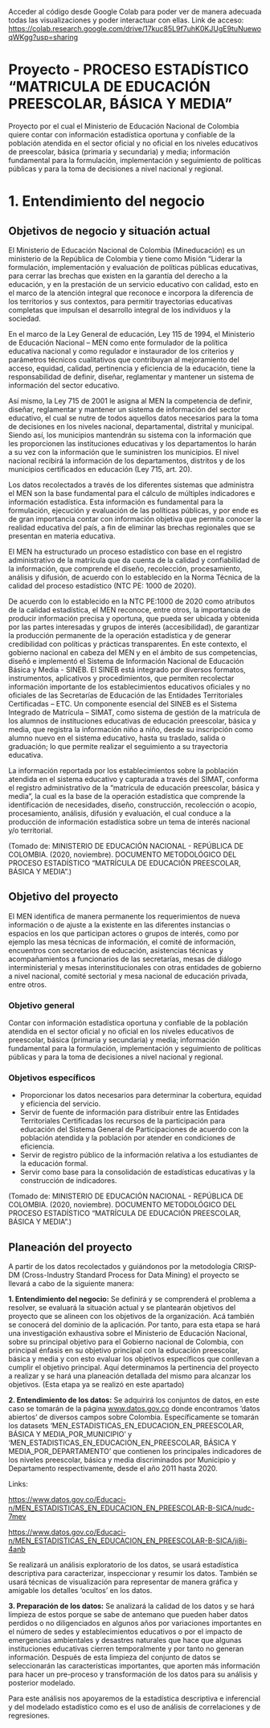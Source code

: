 Acceder al código desde Google Colab para poder ver de manera adecuada todas las visualizaciones y poder interactuar con ellas.
Link de acceso: https://colab.research.google.com/drive/17kuc85L9f7uhK0KJUgE9tuNuewoqWKgg?usp=sharing


# Proyecto - PROCESO ESTADÍSTICO “MATRICULA DE EDUCACIÓN PREESCOLAR, BÁSICA Y MEDIA”
Proyecto por el cual el Ministerio de Educación Nacional de Colombia quiere contar con información estadística oportuna y confiable de la población atendida en el sector oficial y no oficial en los niveles educativos de preescolar, básica (primaria y secundaria) y media; información fundamental para la formulación, implementación y seguimiento de políticas públicas y para la toma de decisiones a nivel nacional y regional.

# **1. Entendimiento del negocio**
## **Objetivos de negocio y situación actual**

El Ministerio de Educación Nacional de Colombia (Mineducación) es un ministerio de la República de Colombia y tiene como Misión “Liderar la formulación, implementación y evaluación de políticas públicas educativas, para cerrar las brechas que existen en la garantía del derecho a la educación, y en la prestación de un servicio educativo con calidad, esto en el marco de la atención integral que reconoce e incorpora la diferencia de los territorios y sus contextos, para permitir trayectorias educativas completas que impulsan el desarrollo integral de los individuos y la sociedad.

En el marco de la Ley General de educación, Ley 115 de 1994, el Ministerio de Educación Nacional – MEN como ente formulador de la política educativa nacional y como regulador e instaurador de los criterios y parámetros técnicos cualitativos que contribuyan al mejoramiento del acceso, equidad, calidad, pertinencia y eficiencia de la educación, tiene la responsabilidad de definir, diseñar, reglamentar y mantener un sistema de información del sector educativo.

Así mismo, la Ley 715 de 2001 le asigna al MEN la competencia de definir, diseñar, reglamentar y mantener un sistema de información del sector educativo, el cual se nutre de todos aquellos datos necesarios para la toma de decisiones en los niveles nacional, departamental, distrital y municipal. Siendo así, los municipios mantendrán su sistema con la información que les proporcionen las instituciones educativas y los departamentos lo harán a su vez con la información que le suministren los municipios. El nivel nacional recibirá la información de los departamentos, distritos y de los municipios certificados en educación (Ley 715, art. 20).

Los datos recolectados a través de los diferentes sistemas que administra el MEN son la base fundamental para el cálculo de múltiples indicadores e información estadística. Esta información es fundamental para la formulación, ejecución y evaluación de las políticas públicas, y por ende es de gran importancia contar con información objetiva que permita conocer la realidad educativa del país, a fin de eliminar las brechas regionales que se presentan en materia educativa.

El MEN ha estructurado un proceso estadístico con base en el registro administrativo de la matrícula que da cuenta de la calidad y confiabilidad de la información, que comprende el diseño, recolección, procesamiento, análisis y difusión, de acuerdo con lo establecido en la Norma Técnica de la calidad del proceso estadístico (NTC PE: 1000 de 2020).

De acuerdo con lo establecido en la NTC PE:1000 de 2020 como atributos de la calidad estadística, el MEN reconoce, entre otros, la importancia de producir información precisa y oportuna, que pueda ser ubicada y obtenida por las partes interesadas y grupos de interés (accesibilidad), de garantizar la producción permanente de la operación estadística y de generar credibilidad con políticas y prácticas transparentes.
En este contexto, el gobierno nacional en cabeza del MEN y en el ámbito de sus competencias, diseñó e implementó el Sistema de Información Nacional de Educación Básica y Media - SINEB. El SINEB está integrado por diversos formatos, instrumentos, aplicativos y procedimientos, que permiten recolectar información importante de los establecimientos educativos oficiales y no oficiales de las Secretarías de Educación de las Entidades Territoriales Certificadas – ETC. Un componente esencial del SINEB es el Sistema Integrado de Matrícula – SIMAT, como sistema de gestión de la matrícula de los alumnos de instituciones educativas de educación preescolar, básica y media, que registra la información niño a niño, desde su inscripción como alumno nuevo en el sistema educativo, hasta su traslado, salida o graduación; lo que permite realizar el seguimiento a su  trayectoria educativa.

La información reportada por los establecimientos sobre la población atendida en el sistema educativo y capturada a través del SIMAT, conforma el registro administrativo de la “matrícula de educación preescolar, básica y media”, la cual es la base de la operación estadística que comprende la identificación de necesidades, diseño, construcción, recolección o acopio, procesamiento, análisis, difusión y evaluación, el cual conduce a la producción de información estadística sobre un tema de interés nacional y/o territorial.

(Tomado de: MINISTERIO DE EDUCACIÓN NACIONAL - REPÚBLICA DE COLOMBIA. (2020, noviembre). DOCUMENTO METODOLÓGICO DEL PROCESO ESTADÍSTICO “MATRÍCULA DE EDUCACIÓN PREESCOLAR, BÁSICA Y MEDIA”.)

## **Objetivo del proyecto**

El MEN identifica de manera permanente los requerimientos de nueva información o de ajuste a la existente en las diferentes instancias o espacios en los que participan actores o grupos de interés, como por ejemplo las mesa técnicas de información, el comité de información, encuentros con secretarios de educación, asistencias técnicas y acompañamientos a funcionarios de las secretarías, mesas de diálogo interministerial y mesas interinstitucionales con otras entidades de gobierno a nivel nacional, comité sectorial y mesa nacional de educación privada, entre otros.

### **Objetivo general**

Contar con información estadística oportuna y confiable de la población atendida en el sector oficial y no oficial en los niveles educativos de preescolar, básica (primaria y secundaria) y media; información fundamental para la formulación, implementación y seguimiento de políticas públicas y para la toma de decisiones a nivel nacional y regional.

### **Objetivos específicos**

*   Proporcionar los datos necesarios para determinar la cobertura, equidad y eficiencia del servicio.
*   Servir de fuente de información para distribuir entre las Entidades Territoriales Certificadas los recursos de la participación para educación del Sistema General de Participaciones de acuerdo con la población atendida y la población por atender en condiciones de eficiencia.
*   Servir de registro público de la información relativa a los estudiantes de la educación formal.
*   Servir como base para la consolidación de estadísticas educativas y la construcción de indicadores.

(Tomado de: MINISTERIO DE EDUCACIÓN NACIONAL - REPÚBLICA DE COLOMBIA. (2020, noviembre). DOCUMENTO METODOLÓGICO DEL PROCESO ESTADÍSTICO “MATRÍCULA DE EDUCACIÓN PREESCOLAR, BÁSICA Y MEDIA”.)

## **Planeación del proyecto**

A partir de los datos recolectados y guiándonos por la metodología CRISP-DM (Cross-Industry Standard Process for Data Mining) el proyecto se llevará a cabo de la siguiente manera:


**1. Entendimiento del negocio:** Se definirá y se comprenderá el problema a resolver, se evaluará la situación actual y se plantearán objetivos del proyecto que se alineen con los objetivos de la organización. Acá también se conocerá del dominio de la aplicación. Por tanto, para esta etapa se hará una investigación exhaustiva sobre el Ministerio de Educación Nacional, sobre su principal objetivo para el Gobierno nacional de Colombia, con principal énfasis en su objetivo principal con la educación preescolar, básica y media y con esto evaluar los objetivos específicos que conllevan a cumplir el objetivo principal. Aquí determinamos la pertinencia del proyecto a realizar y se hará una planeación detallada del mismo para alcanzar los objetivos. (Esta etapa ya se realizó en este apartado)


**2. Entendimiento de los datos:** Se adquirirá los conjuntos de datos, en este caso se tomarán de la página www.datos.gov.co donde encontramos ‘datos abiertos’ de diversos campos sobre Colombia. Específicamente se tomarán los datasets ‘MEN_ESTADISTICAS_EN_EDUCACION_EN_PREESCOLAR, BÁSICA Y MEDIA_POR_MUNICIPIO’ y ‘MEN_ESTADISTICAS_EN_EDUCACION_EN_PREESCOLAR, BÁSICA Y MEDIA_POR_DEPARTAMENTO’ que contienen los principales indicadores de los niveles preescolar, básica y media discriminados por Municipio y Departamento respectivamente, desde el año 2011 hasta 2020. 

Links: 

https://www.datos.gov.co/Educaci-n/MEN_ESTADISTICAS_EN_EDUCACION_EN_PREESCOLAR-B-SICA/nudc-7mev

https://www.datos.gov.co/Educaci-n/MEN_ESTADISTICAS_EN_EDUCACION_EN_PREESCOLAR-B-SICA/ji8i-4anb

Se realizará un análisis exploratorio de los datos, se usará estadística descriptiva para caracterizar, inspeccionar y resumir los datos. También se usará técnicas de visualización para representar de manera gráfica y amigable los detalles ‘ocultos’ en los datos.


**3. Preparación de los datos:** Se analizará la calidad de los datos y se hará limpieza de estos porque se sabe de antemano que pueden haber datos perdidos o no diligenciados en algunos años por variaciones importantes en el número de sedes y establecimientos educativos o por el impacto de emergencias ambientales y desastres naturales que hace que algunas instituciones educativas cierren temporalmente y por tanto no generan información. 
Después de esta limpieza del conjunto de datos se seleccionarán las características importantes, que aporten más información para hacer un pre-proceso y transformación de los datos para su análisis y posterior modelado. 

Para este análisis nos apoyaremos de la estadística descriptiva e inferencial y del modelado estadístico como es el uso de análisis de correlaciones y de regresiones.
